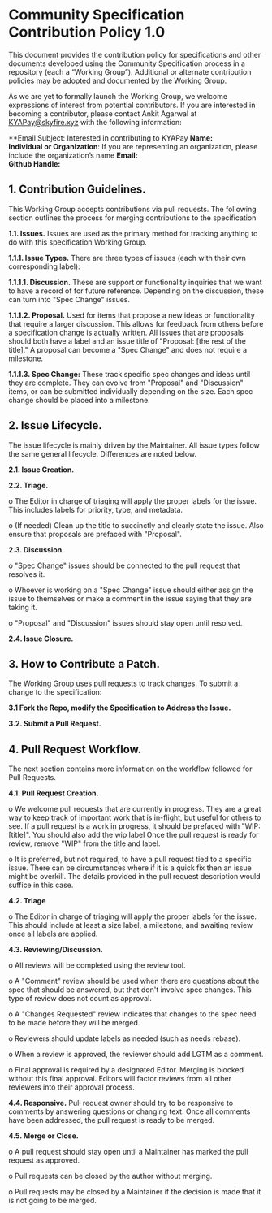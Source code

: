 # Community Specification Contribution Policy 1.0

This document provides the contribution policy for specifications and other documents developed using the Community Specification process in a repository (each a “Working Group”).  Additional or alternate contribution policies may be adopted and documented by the Working Group.

As we are yet to formally launch the Working Group, we welcome expressions of interest from potential contributors. If you are interested in becoming a contributor, please contact Ankit Agarwal at KYAPay@skyfire.xyz with the following information:

**Email Subject: Interested in contributing to KYAPay
**Name:**   
**Individual or Organization**: If you are representing an organization, please include the organization’s name
**Email:**   
**Github Handle:** 


## 1.	Contribution Guidelines. 

This Working Group accepts contributions via pull requests. The following section outlines the process for merging contributions to the specification

**1.1.	Issues.**  Issues are used as the primary method for tracking anything to do with this specification Working Group.

**1.1.1.	Issue Types.**  There are three types of issues (each with their own corresponding label):

**1.1.1.1.	Discussion.** These are support or functionality inquiries that we want to have a record of for future reference. Depending on the discussion, these can turn into "Spec Change" issues.

**1.1.1.2.	Proposal.** Used for items that propose a new ideas or functionality that require a larger discussion. This allows for feedback from others before a specification change is actually written. All issues that are proposals should both have a label and an issue title of "Proposal: [the rest of the title]." A proposal can become a "Spec Change" and does not require a milestone.

**1.1.1.3.	Spec Change:** These track specific spec changes and ideas until they are complete. They can evolve from "Proposal" and "Discussion" items, or can be submitted individually depending on the size. Each spec change should be placed into a milestone.

## 2.	Issue Lifecycle.

The issue lifecycle is mainly driven by the Maintainer. All issue types follow the same general lifecycle. Differences are noted below.

**2.1.	Issue Creation.**

**2.2.	Triage.**

o	The Editor in charge of triaging will apply the proper labels for the issue. This includes labels for priority, type, and metadata.

o	(If needed) Clean up the title to succinctly and clearly state the issue. Also ensure that proposals are prefaced with "Proposal".

**2.3.	Discussion.**

o	"Spec Change" issues should be connected to the pull request that resolves it.

o	Whoever is working on a "Spec Change" issue should either assign the issue to themselves or make a comment in the issue saying that they are taking it.

o	"Proposal" and "Discussion" issues should stay open until resolved.

**2.4.	Issue Closure.**

## 3.	How to Contribute a Patch.

The Working Group uses pull requests to track changes. To submit a change to the specification:

**3.1	Fork the Repo, modify the Specification to Address the Issue.**

**3.2.	Submit a Pull Request.**

## 4.	Pull Request Workflow.

The next section contains more information on the workflow followed for Pull Requests.

**4.1.	Pull Request Creation.**

o	We welcome pull requests that are currently in progress. They are a great way to keep track of important work that is in-flight, but useful for others to see. If a pull request is a work in progress, it should be prefaced with "WIP: [title]". You should also add the wip label Once the pull request is ready for review, remove "WIP" from the title and label.

o	It is preferred, but not required, to have a pull request tied to a specific issue. There can be circumstances where if it is a quick fix then an issue might be overkill. The details provided in the pull request description would suffice in this case.

**4.2.	Triage**

o	The Editor in charge of triaging will apply the proper labels for the issue. This should include at least a size label, a milestone, and awaiting review once all labels are applied. 

**4.3.	Reviewing/Discussion.**

o	All reviews will be completed using the review tool.

o	A "Comment" review should be used when there are questions about the spec that should be answered, but that don't involve spec changes. This type of review does not count as approval.

o	A "Changes Requested" review indicates that changes to the spec need to be made before they will be merged.

o	Reviewers should update labels as needed (such as needs rebase).

o	When a review is approved, the reviewer should add LGTM as a comment.

o	Final approval is required by a designated Editor. Merging is blocked without this final approval. Editors will factor reviews from all other reviewers into their approval process.

**4.4.	Responsive.** Pull request owner should try to be responsive to comments by answering questions or changing text. Once all comments have been addressed, the pull request is ready to be merged.

**4.5.	Merge or Close.**

o	A pull request should stay open until a Maintainer has marked the pull request as approved.

o	Pull requests can be closed by the author without merging.

o	Pull requests may be closed by a Maintainer if the decision is made that it is not going to be merged.
